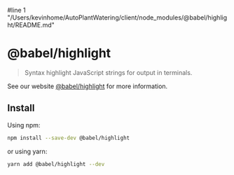 #line 1 "/Users/kevinhome/AutoPlantWatering/client/node_modules/@babel/highlight/README.md"
# @babel/highlight

> Syntax highlight JavaScript strings for output in terminals.

See our website [@babel/highlight](https://babeljs.io/docs/babel-highlight) for more information.

## Install

Using npm:

```sh
npm install --save-dev @babel/highlight
```

or using yarn:

```sh
yarn add @babel/highlight --dev
```
